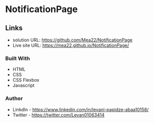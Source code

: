 # NotificationPage

## Links

- solution URL: https://github.com/Mea22/NotificationPage
- Live site URL:  https://mea22.github.io/NotificationPage/

### Built With

- HTML
- CSS
- CSS Flexbox
- Javascript

### Author
- LinkdIn - https://www.linkedin.com/in/levani-papidze-abaa10158/
- Twitter - https://twitter.com/Levan01063414
